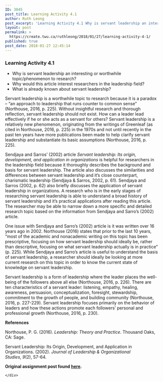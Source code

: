 ```yaml
---
ID: 3045
post_title: Learning Activity 4.1
author: Ruth Leong
post_excerpt: 'Learning Activity 4.1 Why is servant leadership an interesting or worthwhile topic/phenomenon to research? Why would this article interest researchers in the leadership field? What is already known about servant leadership? Servant leadership is a worthwhile topic to research because it is a paradox &ndash; &ldquo;an approach to leadership that runs counter to common sense&rdquo; [&hellip;]'
layout: post
permalink: >
  https://create.twu.ca/ruthleong/2018/01/27/learning-activity-4-1/
published: true
post_date: 2018-01-27 12:45:14
---
```

<h3>Learning Activity 4.1</h3>
<ul>
<li>Why is servant leadership an interesting or worthwhile topic/phenomenon to research?</li>
<li>Why would this article interest researchers in the leadership field?</li>
<li>What is already known about servant leadership?</li>
</ul>
<p>Servant leadership is a worthwhile topic to research because it is a paradox &#8211; &#8220;an approach to leadership that runs counter to common sense&#8221; (Northouse, 2016, p. 225). Without insightful research and thorough reflection, servant leadership should not exist. How can a leader lead effectively if he or she acts as a servant for others? Servant leadership is a relatively new phenomenon, originating from the writings of Greenleaf (as cited in Northouse, 2016, p. 225) in the 1970s and not until recently in the past ten years have more publications been made to help clarify servant leadership and substantiate its basic assumptions (Northouse, 2016, p. 225).</p>
<p>Sendjaya and Sarros&#8217; (2002) article <em>Servant leadership: Its origin, development, and application in organizations </em>is helpful for researchers in the leadership field because it thoroughly describes the background and basis for servant leadership. The article also discusses the similarities and differences between servant leadership and it&#8217;s close counterpart, charismatic leadership (Sendjaya &amp; Sarros, 2002, p. 61). Sendjaya and Sarros (2002, p. 62) also briefly discusses the application of servant leadership in organizations. A research who is in the early stages of researching servant leadership is able to understand a broad history of servant leadership and it&#8217;s practical applications after reading this article. The researcher may be able to narrow down a more specific and detailed research topic based on the information from Sendjaya and Sarro&#8217;s (2002) article.</p>
<p>One issue with Sendjaya and Sarro&#8217;s (2002) article is it was written over 16 years ago in 2002. Northouse (2016) states that prior to the last 10 years, &#8220;most of the academic and nonacademic writing on this topic has been prescriptive, focusing on how servant leadership should ideally be, rather than descriptive, focusing on what servant leadership actually is in practice&#8221; (p. 225). While Sendjaya and Sarro&#8217;s article is useful to understand the basis of servant leadership, a researcher should ideally be looking at more current research on this topic in order to know the current state of knowledge on servant leadership.</p>
<p>Servant leadership is a form of leadership where the leader places the well-being of the followers above all else (Northouse, 2016, p. 226). There are ten characteristics of a servant leader: listening, empathy, healing, awareness, persuasion, conceptualization, foresight, stewardship, commitment to the growth of people, and building community (Northouse, 2016, p. 227-229). Servant leadership focuses primarily on the behavior of leaders and how these actions promote each followers&#8217; personal and professional growth (Northouse, 2016, p. 230).</p>
<p><strong>References</strong></p>
<p>Northouse, P. G. (2016). <em>Leadership: Theory and Practice</em>. Thousand Oaks, CA: Sage.</p>
<p>Servant Leadership: Its Origin, Development, and Application in Organizations. (2002). <i>Journal of Leadership &amp; Organizational Studies</i>, <i>9</i>(2), 57-64.</p>
<p><strong>Original assignment post found <a href="https://create.twu.ca/ldrs591-sp18/unit-4-learning-activities/">here</a>. </strong></p>
<div id="themify_builder_content-402" data-postid="402" class="themify_builder_content themify_builder_content-402 themify_builder">

    </div>
<!-- /themify_builder_content -->